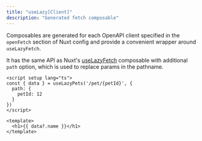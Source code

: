 ```yaml
---
title: "useLazy[Client]"
description: "Generated fetch composable"
---
```


Composables are generated for each OpenAPI client specified in the `openFetch` section of Nuxt config and provide a convenient wrapper around `useLazyFetch`. 

It has the same API as Nuxt's [useLazyFetch](https://nuxt.com/docs/api/composables/use-lazy-fetch) composable with additional `path` option, which is used to replace params in the pathname.

```vue
<script setup lang="ts">
const { data } = useLazyPets('/pet/{petId}', {
  path: {
    petId: 12
  }
})
</script>

<template>
  <h1>{{ data?.name }}</h1>
</template>
```

